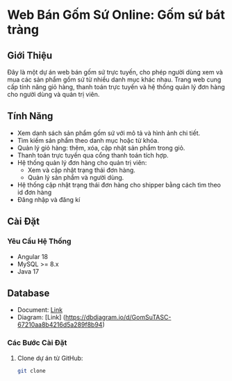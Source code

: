 # Web Bán Gốm Sứ Online: Gốm sứ bát tràng

## Giới Thiệu

Đây là một dự án web bán gốm sứ trực tuyến, cho phép người dùng xem và mua các sản phẩm gốm sứ từ nhiều danh mục khác nhau. Trang web cung cấp tính năng giỏ hàng, thanh toán trực tuyến và hệ thống quản lý đơn hàng cho người dùng và quản trị viên.

## Tính Năng

- Xem danh sách sản phẩm gốm sứ với mô tả và hình ảnh chi tiết.
- Tìm kiếm sản phẩm theo danh mục hoặc từ khóa.
- Quản lý giỏ hàng: thêm, xóa, cập nhật sản phẩm trong giỏ.
- Thanh toán trực tuyến qua cổng thanh toán tích hợp.
- Hệ thống quản lý đơn hàng cho quản trị viên:
  - Xem và cập nhật trạng thái đơn hàng.
  - Quản lý sản phẩm và người dùng.
- Hệ thống cập nhật trạng thái đơn hàng cho shipper bằng cách tìm theo id đơn hàng
- Đăng nhập và đăng kí

## Cài Đặt

### Yêu Cầu Hệ Thống

- Angular 18
- MySQL >= 8.x
- Java 17

## Database

- Document: [Link](https://docs.google.com/document/d/1bVGPYfc7CZ0_VKj5WW4HSywYq2yF2IA7FK7zaPp6fEI/edit?usp=sharing)
- Diagram: [Link] (https://dbdiagram.io/d/GomSuTASC-67210aa8b4216d5a289f8b94)

### Các Bước Cài Đặt

1. Clone dự án từ GitHub:

   ```bash
   git clone

   ```
